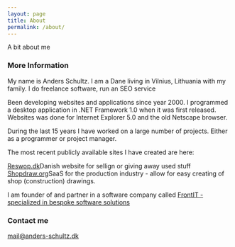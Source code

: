 ```yaml
---
layout: page
title: About
permalink: /about/
---
```


A bit about me

### More Information

My name is Anders Schultz. I am a Dane living in Vilnius, Lithuania with my family. I do freelance software, run an SEO service

Been developing websites and applications since year 2000. I programmed a desktop application in .NET Framework 1.0 when it was first released. Websites was done for Internet Explorer 5.0 and the old Netscape browser.

During the last 15 years I have worked on a large number of projects. Either as a programmer or project manager.

The most recent publicly available sites I have created are here:

[Reswop.dk](http://reswop.dk)Danish website for sellign or giving away used stuff
[Shopdraw.org](http://shopdraw.org)SaaS for the production industry - allow for easy creating of shop (construction) drawings.

I am founder of and partner in a software company called [FrontIT - specialized in bespoke software solutions](http://frontit.dk/en)

### Contact me

[mail@anders-schultz.dk](mailto:mail@anders-schultz.dk)
